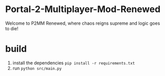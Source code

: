 # Portal-2-Multiplayer-Mod-Renewed
Welcome to P2MM Renewed, where chaos reigns supreme and logic goes to die! 

# build 
1. install the dependencies `pip install -r requirements.txt`
2. run `python src/main.py`
